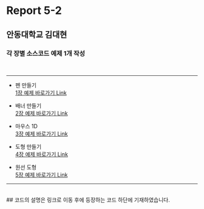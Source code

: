 # Report 5-2
## 안동대학교 김대현
### 각 장별 소스코드 예제 1개 작성
<br><hr/>
- 펜 만들기</br>
[1장 예제 바로가기 Link](https://github.com/GomWoong/processing/blob/master/report5_Chap_1.md)</br>

- 배너 만들기</br>
[2장 예제 바로가기 Link](https://github.com/GomWoong/processing/blob/master/report5_Chap_2.md)</br>

- 마우스 1D</br>
[3장 예제 바로가기 Link](https://github.com/GomWoong/processing/blob/master/report5_Chap_3.md)</br>

- 도형 만들기</br>
[4장 예제 바로가기 Link](https://github.com/GomWoong/processing/blob/master/report5_Chap_4.md)</br>

- 원선 도형</br>
[5장 예제 바로가기 Link](https://github.com/GomWoong/processing/blob/master/report5_Chap_5.md)</br>
<hr/><br>
## 코드의 설명은 링크로 이동 후에 등장하는 코드 하단에 기재하였습니다.

